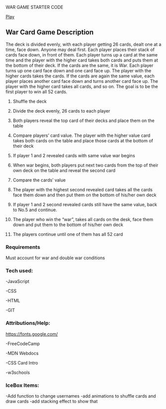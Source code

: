 WAR GAME STARTER CODE

[Play](WarCardGame.surge.sh)

## War Card Game Description
The deck is divided evenly, with each player getting 26 cards, dealt one at a time, face down. Anyone may deal first. Each player places their stack of cards face down, in front of them. Each player turns up a card at the same time and the player with the higher card takes both cards and puts them at the bottom of their deck. If the cards are the same, it is War. Each player turns up one card face down and one card face up. The player with the higher cards takes the cards. If the cards are again the same value, each player places another card face down and turns another card face up. The player with the higher card takes all cards, and so on. The goal is to be the first player to win all 52 cards.

1. Shuffle the deck

2. Divide the deck evenly, 26 cards to each player
3. Both players reveal the top card of their decks and place them on the table
4. Compare players’ card value. The player with the higher value card takes both cards on the table and place those cards at the bottom of their deck
5. If player 1 and 2 revealed cards with same value war begins
6. When war begins, both players put next two cards from the top of their own deck on the table and reveal the second card
7. Compare the cards’ value
8. The player with the highest second revealed card takes all the cards
face them down and then put them on the bottom of his/her own deck
9. If player 1 and 2 second revealed cards still have the same value, back to No.5 and continue.
10. The player who win the “war”, takes all cards on the desk, face them down and put them to the  bottom of his/her own deck
11. The players continue until one of them has all 52 card

### Requirements
Must account for war and double war conditions

### Tech used:
-JavaScript

-CSS

-HTML

-GIT

### Attributions/Help:
https://fonts.google.com/

-FreeCodeCamp

-MDN Webdocs

-CSS Card Intro

-w3schools

### IceBox Items:
-Add function to change usernames
-add animations to shuffle cards and draw cards
-add stacking effect to show that 